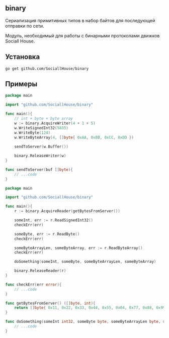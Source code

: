 ## binary

Сериализация примитивных типов в набор байтов для последующей отправки по сети.

Модуль, необходимый для работы с бинарными протоколами движков Sociall House.

## Установка

``` 
go get github.com/SociallHouse/binary
```

## Примеры

```go
package main

import "github.com/SociallHouse/binary" 

func main(){
    // int + byte + byte array
    w := binary.AcquireWriter(4 + 1 + 5)
    w.WriteSignedInt32(5835)
    w.WriteByte(124)
    w.WriteByteArray(4, []byte{ 0xAA, 0xBB, 0xCC, 0xDD })
    
    sendToServer(w.Buffer())

    binary.ReleaseWriter(w)
}

func sendToServer(buf []byte){
    // ...code
}
```

```go
package main

import "github.com/SociallHouse/binary" 

func main(){
    r := binary.AcquireReader(getBytesFromServer())

    someInt, err := r.ReadSignedInt32()
    checkErr(err)

    someByte, err := r.ReadByte()
    checkErr(err)

    someByteArrayLen, someByteArray, err := r.ReadByteArray()
    checkErr(err)

    doSomething(someInt, someByte, someByteArrayLen, someByteArray)

    binary.ReleaseReader(r)
}

func checkErr(err error){
    // ...code
}

func getBytesFromServer() ([]byte, int){
    return []byte{ 0x11, 0x22, 0x33, 0x44, 0x55, 0x04, 0x77, 0x88, 0x99, 0xAA }, 10
}

func doSomething(someInt int32, someByte byte, someByteArrayLen byte, someByteArray []byte){
    // ...code
}
```